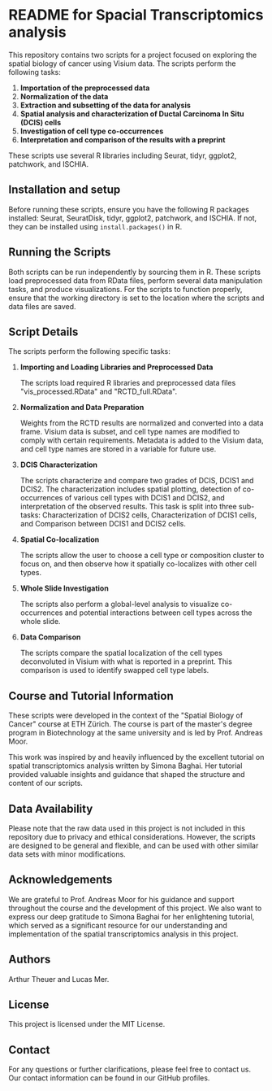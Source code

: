# README for Spacial Transcriptomics analysis

This repository contains two scripts for a project focused on exploring the spatial biology of cancer using Visium data. The scripts perform the following tasks:

1. **Importation of the preprocessed data**
2. **Normalization of the data**
3. **Extraction and subsetting of the data for analysis**
4. **Spatial analysis and characterization of Ductal Carcinoma In Situ (DCIS) cells**
5. **Investigation of cell type co-occurrences**
6. **Interpretation and comparison of the results with a preprint**

These scripts use several R libraries including Seurat, tidyr, ggplot2, patchwork, and ISCHIA.

## Installation and setup

Before running these scripts, ensure you have the following R packages installed: Seurat, SeuratDisk, tidyr, ggplot2, patchwork, and ISCHIA. If not, they can be installed using `install.packages()` in R.

## Running the Scripts

Both scripts can be run independently by sourcing them in R. These scripts load preprocessed data from RData files, perform several data manipulation tasks, and produce visualizations. For the scripts to function properly, ensure that the working directory is set to the location where the scripts and data files are saved.

## Script Details

The scripts perform the following specific tasks:

1. **Importing and Loading Libraries and Preprocessed Data**

    The scripts load required R libraries and preprocessed data files "vis_processed.RData" and "RCTD_full.RData".

2. **Normalization and Data Preparation**

    Weights from the RCTD results are normalized and converted into a data frame. Visium data is subset, and cell type names are modified to comply with certain requirements. Metadata is added to the Visium data, and cell type names are stored in a variable for future use.

3. **DCIS Characterization**

    The scripts characterize and compare two grades of DCIS, DCIS1 and DCIS2. The characterization includes spatial plotting, detection of co-occurrences of various cell types with DCIS1 and DCIS2, and interpretation of the observed results. This task is split into three sub-tasks: Characterization of DCIS2 cells, Characterization of DCIS1 cells, and Comparison between DCIS1 and DCIS2 cells.

4. **Spatial Co-localization**

    The scripts allow the user to choose a cell type or composition cluster to focus on, and then observe how it spatially co-localizes with other cell types.

5. **Whole Slide Investigation**

    The scripts also perform a global-level analysis to visualize co-occurrences and potential interactions between cell types across the whole slide.

6. **Data Comparison**

    The scripts compare the spatial localization of the cell types deconvoluted in Visium with what is reported in a preprint. This comparison is used to identify swapped cell type labels.



## Course and Tutorial Information

These scripts were developed in the context of the "Spatial Biology of Cancer" course at ETH Zürich. The course is part of the master's degree program in Biotechnology at the same university and is led by Prof. Andreas Moor.

This work was inspired by and heavily influenced by the excellent tutorial on spatial transcriptomics analysis written by Simona Baghai. Her tutorial provided valuable insights and guidance that shaped the structure and content of our scripts.

## Data Availability

Please note that the raw data used in this project is not included in this repository due to privacy and ethical considerations. However, the scripts are designed to be general and flexible, and can be used with other similar data sets with minor modifications.

## Acknowledgements

We are grateful to Prof. Andreas Moor for his guidance and support throughout the course and the development of this project. We also want to express our deep gratitude to Simona Baghai for her enlightening tutorial, which served as a significant resource for our understanding and implementation of the spatial transcriptomics analysis in this project. 

## Authors

Arthur Theuer and Lucas Mer. 

## License

This project is licensed under the MIT License. 

## Contact

For any questions or further clarifications, please feel free to contact us. Our contact information can be found in our GitHub profiles.
